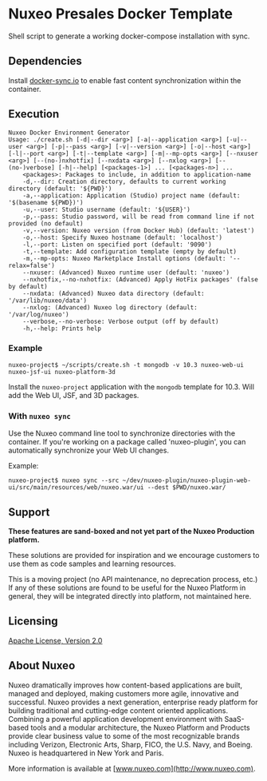 # Nuxeo Presales Docker Template

Shell script to generate a working docker-compose installation with sync.

## Dependencies

Install [docker-sync.io](http://docker-sync.io/) to enable fast content synchronization within the container.

## Execution

```
Nuxeo Docker Environment Generator
Usage: ./create.sh [-d|--dir <arg>] [-a|--application <arg>] [-u|--user <arg>] [-p|--pass <arg>] [-v|--version <arg>] [-o|--host <arg>] [-l|--port <arg>] [-t|--template <arg>] [-m|--mp-opts <arg>] [--nxuser <arg>] [--(no-)nxhotfix] [--nxdata <arg>] [--nxlog <arg>] [--(no-)verbose] [-h|--help] [<packages-1>] ... [<packages-n>] ...
	<packages>: Packages to include, in addition to application-name
	-d,--dir: Creation directory, defaults to current working directory (default: '${PWD}')
	-a,--application: Application (Studio) project name (default: '$(basename ${PWD})')
	-u,--user: Studio username (default: '${USER}')
	-p,--pass: Studio password, will be read from command line if not provided (no default)
	-v,--version: Nuxeo version (from Docker Hub) (default: 'latest')
	-o,--host: Specify Nuxeo hostname (default: 'localhost')
	-l,--port: Listen on specified port (default: '9090')
	-t,--template: Add configuration template (empty by default)
	-m,--mp-opts: Nuxeo Marketplace Install options (default: '--relax=false')
	--nxuser: (Advanced) Nuxeo runtime user (default: 'nuxeo')
	--nxhotfix,--no-nxhotfix: (Advanced) Apply HotFix packages' (false by default)
	--nxdata: (Advanced) Nuxeo data directory (default: '/var/lib/nuxeo/data')
	--nxlog: (Advanced) Nuxeo log directory (default: '/var/log/nuxeo')
	--verbose,--no-verbose: Verbose output (off by default)
	-h,--help: Prints help
```

### Example

```
nuxeo-project$ ~/scripts/create.sh -t mongodb -v 10.3 nuxeo-web-ui nuxeo-jsf-ui nuxeo-platform-3d
```

Install the `nuxeo-project` application with the `mongodb` template for 10.3.  Will add the Web UI, JSF, and 3D packages.

### With `nuxeo sync`

Use the Nuxeo command line tool to synchronize directories with the container.  If you're working on a package called 'nuxeo-plugin', you can automatically synchronize your Web UI changes.

Example:

```
nuxeo-project$ nuxeo sync --src ~/dev/nuxeo-plugin/nuxeo-plugin-web-ui/src/main/resources/web/nuxeo.war/ui --dest $PWD/nuxeo.war/
```

## Support

**These features are sand-boxed and not yet part of the Nuxeo Production platform.**

These solutions are provided for inspiration and we encourage customers to use them as code samples and learning resources.

This is a moving project (no API maintenance, no deprecation process, etc.) If any of these solutions are found to be useful for the Nuxeo Platform in general, they will be integrated directly into platform, not maintained here.

## Licensing

[Apache License, Version 2.0](http://www.apache.org/licenses/LICENSE-2.0)

## About Nuxeo

Nuxeo dramatically improves how content-based applications are built, managed and deployed, making customers more agile, innovative and successful. Nuxeo provides a next generation, enterprise ready platform for building traditional and cutting-edge content oriented applications. Combining a powerful application development environment with SaaS-based tools and a modular architecture, the Nuxeo Platform and Products provide clear business value to some of the most recognizable brands including Verizon, Electronic Arts, Sharp, FICO, the U.S. Navy, and Boeing. Nuxeo is headquartered in New York and Paris.

More information is available at [www.nuxeo.com](http://www.nuxeo.com).

